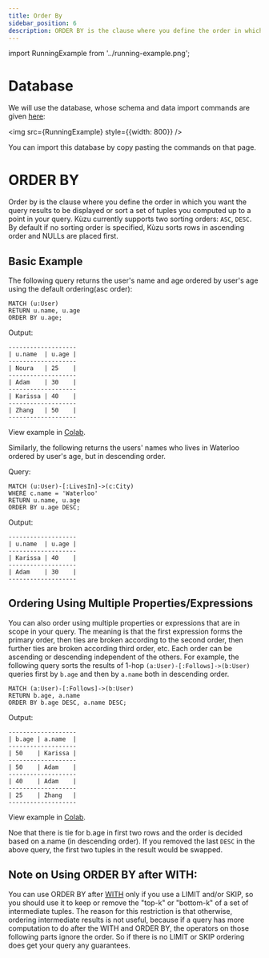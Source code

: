 ```yaml
---
title: Order By
sidebar_position: 6
description: ORDER BY is the clause where you define the order in which you want the query results to be displayed or sort a set of tuples you computed up to a point in your query.
---
```


import RunningExample from '../running-example.png';

# Database
We will use the database, whose schema and data import commands are given [here](example-database.md):

<img src={RunningExample} style={{width: 800}} />

You can import this database by copy pasting the commands on that page. 

# ORDER BY
Order by is the clause where you define the order in which you want the query results to be displayed 
or sort a set of tuples you computed up to a point in your query.  Kùzu currently supports two 
sorting orders: `ASC`, `DESC`. By default if no sorting order is specified, Kùzu sorts 
rows in ascending order and NULLs are placed first. 

## Basic Example
The following query returns the user's name and age ordered by user's age using the default ordering(asc order):

```
MATCH (u:User)
RETURN u.name, u.age
ORDER BY u.age;
```
Output:
```
-------------------
| u.name  | u.age |
-------------------
| Noura   | 25    |
-------------------
| Adam    | 30    |
-------------------
| Karissa | 40    |
-------------------
| Zhang   | 50    |
-------------------
```
View example in [Colab](https://colab.research.google.com/drive/1NcR-xL4Rb7nprgbvk6N2dIP30oqyUucm#scrollTo=KQlKQCWZBWzL).

Similarly, the following returns the users' names who lives in Waterloo ordered by user's age,
but in descending order.

Query:
```
MATCH (u:User)-[:LivesIn]->(c:City)
WHERE c.name = 'Waterloo'
RETURN u.name, u.age
ORDER BY u.age DESC;
```
Output:
```
-------------------
| u.name  | u.age |
-------------------
| Karissa | 40    |
-------------------
| Adam    | 30    |
-------------------
```

## Ordering Using Multiple Properties/Expressions
You can also order using multiple properties or expressions that are in scope in your query. 
The meaning is that the first expression forms the primary order, then ties are broken
according to the second order, then further ties are broken according third order, etc.
Each order can be ascending or descending independent of the others.
For example, the following query sorts the results of 1-hop `(a:User)-[:Follows]->(b:User)`
queries first by `b.age` and then by `a.name` both in descending order.

```
MATCH (a:User)-[:Follows]->(b:User)
RETURN b.age, a.name 
ORDER BY b.age DESC, a.name DESC;
```
Output:
```
-------------------
| b.age | a.name  |
-------------------
| 50    | Karissa |
-------------------
| 50    | Adam    |
-------------------
| 40    | Adam    |
-------------------
| 25    | Zhang   |
-------------------
```
View example in [Colab](https://colab.research.google.com/drive/1NcR-xL4Rb7nprgbvk6N2dIP30oqyUucm#scrollTo=KQlKQCWZBWzL).

Noe that there is tie for b.age in first two rows and the order is 
decided based on a.name (in descending order). If you removed the
last `DESC` in the above query, the first two tuples in the result
would be swapped.

## Note on Using ORDER BY after WITH:
You can use ORDER BY after [WITH](with.md) only if you use a LIMIT and/or SKIP, so you should
use it to keep or remove the "top-k" or "bottom-k" of a set of intermediate tuples. The reason for this
restriction is that otherwise, ordering intermediate results is not useful, because if 
a query has more computation to do after the WITH and ORDER BY, the operators on those following
parts ignore the order. So if there is no LIMIT or SKIP ordering does get your query any guarantees.
